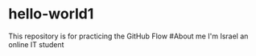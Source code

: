 # hello-world1
This repository is for practicing the GitHub Flow
#About me
I'm Israel an online IT student
